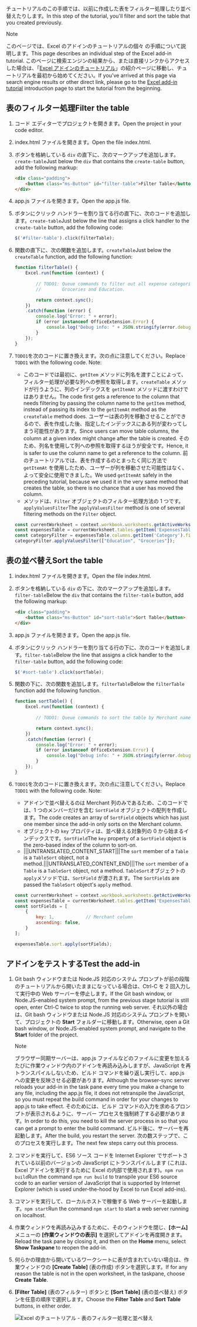 <span data-ttu-id="88005-101">チュートリアルのこの手順では、以前に作成した表をフィルター処理したり並べ替えたりします。</span><span class="sxs-lookup"><span data-stu-id="88005-101">In this step of the tutorial, you'll filter and sort the table that you created previously.</span></span>

> [!NOTE]
> <span data-ttu-id="88005-102">このページでは、Excel のアドインのチュートリアルの個々 の手順について説明します。</span><span class="sxs-lookup"><span data-stu-id="88005-102">This page describes an individual step of the Excel add-in tutorial.</span></span> <span data-ttu-id="88005-103">このページに検索エンジンの結果から、または直接リンクからアクセスした場合は、「[Excel アドインのチュートリアル](../tutorials/excel-tutorial.yml)」の紹介ページに移動し、チュートリアルを最初から始めてください。</span><span class="sxs-lookup"><span data-stu-id="88005-103">If you’ve arrived at this page via search engine results or other direct link, please go to the [Excel add-in tutorial](../tutorials/excel-tutorial.yml) introduction page to start the tutorial from the beginning.</span></span>

## <a name="filter-the-table"></a><span data-ttu-id="88005-104">表のフィルター処理</span><span class="sxs-lookup"><span data-stu-id="88005-104">Filter the table</span></span>

1. <span data-ttu-id="88005-105">コード エディターでプロジェクトを開きます。</span><span class="sxs-lookup"><span data-stu-id="88005-105">Open the project in your code editor.</span></span> 
2. <span data-ttu-id="88005-106">index.html ファイルを開きます。</span><span class="sxs-lookup"><span data-stu-id="88005-106">Open the file index.html.</span></span>
3. <span data-ttu-id="88005-107">ボタンを格納している `div` の直下に、次のマークアップを追加します。`create-table`</span><span class="sxs-lookup"><span data-stu-id="88005-107">Just below the `div` that contains the `create-table` button, add the following markup:</span></span>

    ```html
    <div class="padding">            
        <button class="ms-Button" id="filter-table">Filter Table</button>            
    </div>
    ```

4. <span data-ttu-id="88005-108">app.js ファイルを開きます。</span><span class="sxs-lookup"><span data-stu-id="88005-108">Open the app.js file.</span></span>

5. <span data-ttu-id="88005-109">ボタンにクリック ハンドラーを割り当てる行の直下に、次のコードを追加します。`create-table`</span><span class="sxs-lookup"><span data-stu-id="88005-109">Just below the line that assigns a click handler to the `create-table` button, add the following code:</span></span>

    ```js
    $('#filter-table').click(filterTable);
    ```

6. <span data-ttu-id="88005-110">関数の直下に、次の関数を追加します。`createTable`</span><span class="sxs-lookup"><span data-stu-id="88005-110">Just below the `createTable` function, add the following function:</span></span>

    ```js
    function filterTable() {
        Excel.run(function (context) {
            
            // TODO1: Queue commands to filter out all expense categories except 
            //        Groceries and Education.

            return context.sync();
        })
        .catch(function (error) {
            console.log("Error: " + error);
            if (error instanceof OfficeExtension.Error) {
                console.log("Debug info: " + JSON.stringify(error.debugInfo));
            }
        });
    }
    ``` 

7. <span data-ttu-id="88005-p102">`TODO1`を次のコードに置き換えます。次の点に注意してください。</span><span class="sxs-lookup"><span data-stu-id="88005-p102">Replace `TODO1` with the following code. Note:</span></span>
   - <span data-ttu-id="88005-113">このコードでは最初に、`getItem` メソッドに列名を渡すことによって、フィルター処理が必要な列への参照を取得します。`createTable` メソッドが行うように、列のインデックスを `getItemAt` メソッドに渡すわけではありません。</span><span class="sxs-lookup"><span data-stu-id="88005-113">The code first gets a reference to the column that needs filtering by passing the column name to the `getItem` method, instead of passing its index to the `getItemAt` method as the `createTable` method does.</span></span> <span data-ttu-id="88005-114">ユーザーは表の列を移動させることができるので、表を作成した後、指定したインデックスにある列が変わってしまう可能性があります。</span><span class="sxs-lookup"><span data-stu-id="88005-114">Since users can move table columns, the column at a given index might change after the table is created.</span></span> <span data-ttu-id="88005-115">そのため、列名を使用して列への参照を取得するほうが安全です。</span><span class="sxs-lookup"><span data-stu-id="88005-115">Hence, it is safer to use the column name to get a reference to the column.</span></span> <span data-ttu-id="88005-116">前のチュートリアルでは、表を作成するのとまったく同じ方法で `getItemAt` を使用したため、ユーザーが列を移動させた可能性はなく、よって安全に使用できました。</span><span class="sxs-lookup"><span data-stu-id="88005-116">We used `getItemAt` safely in the preceding tutorial, because we used it in the very same method that creates the table, so there is no chance that a user has moved the column.</span></span>
   - <span data-ttu-id="88005-117">メソッドは、`Filter` オブジェクトのフィルター処理方法の 1 つです。`applyValuesFilter`</span><span class="sxs-lookup"><span data-stu-id="88005-117">The `applyValuesFilter` method is one of several filtering methods on the `Filter` object.</span></span>

    ```js
    const currentWorksheet = context.workbook.worksheets.getActiveWorksheet();
    const expensesTable = currentWorksheet.tables.getItem('ExpensesTable');
    const categoryFilter = expensesTable.columns.getItem('Category').filter;
    categoryFilter.applyValuesFilter(["Education", "Groceries"]);
    ``` 

## <a name="sort-the-table"></a><span data-ttu-id="88005-118">表の並べ替え</span><span class="sxs-lookup"><span data-stu-id="88005-118">Sort the table</span></span>

1. <span data-ttu-id="88005-119">index.html ファイルを開きます。</span><span class="sxs-lookup"><span data-stu-id="88005-119">Open the file index.html.</span></span>
2. <span data-ttu-id="88005-120">ボタンを格納している `div` の下に、次のマークアップを追加します。`filter-table`</span><span class="sxs-lookup"><span data-stu-id="88005-120">Below the `div` that contains the `filter-table` button, add the following markup:</span></span>

    ```html
    <div class="padding">            
        <button class="ms-Button" id="sort-table">Sort Table</button>            
    </div>
    ```

3. <span data-ttu-id="88005-121">app.js ファイルを開きます。</span><span class="sxs-lookup"><span data-stu-id="88005-121">Open the app.js file.</span></span>

4. <span data-ttu-id="88005-122">ボタンにクリック ハンドラーを割り当てる行の下に、次のコードを追加します。`filter-table`</span><span class="sxs-lookup"><span data-stu-id="88005-122">Below the line that assigns a click handler to the `filter-table` button, add the following code:</span></span>

    ```js
    $('#sort-table').click(sortTable);
    ```

5. <span data-ttu-id="88005-123">関数の下に、次の関数を追加します。`filterTable`</span><span class="sxs-lookup"><span data-stu-id="88005-123">Below the `filterTable` function add the following function.</span></span>

    ```js
    function sortTable() {
        Excel.run(function (context) {
            
            // TODO1: Queue commands to sort the table by Merchant name.

            return context.sync();
        })
        .catch(function (error) {
            console.log("Error: " + error);
            if (error instanceof OfficeExtension.Error) {
                console.log("Debug info: " + JSON.stringify(error.debugInfo));
            }
        });
    }
    ``` 

7. <span data-ttu-id="88005-p104">`TODO1`を次のコードに置き換えます。次の点に注意してください。</span><span class="sxs-lookup"><span data-stu-id="88005-p104">Replace `TODO1` with the following code. Note:</span></span>
   - <span data-ttu-id="88005-126">アドインで並べ替えるのは Merchant 列のみであるため、このコードでは、1 つのメンバーだけを含む `SortField` オブジェクトの配列を作成します。</span><span class="sxs-lookup"><span data-stu-id="88005-126">The code creates an array of `SortField` objects which has just one member since the add-in only sorts on the Merchant column.</span></span>
   - <span data-ttu-id="88005-127">オブジェクトの `key` プロパティは、並べ替える対象列の 0 から始まるインデックスです。`SortField`</span><span class="sxs-lookup"><span data-stu-id="88005-127">The `key` property of a `SortField` object is the zero-based index of the column to sort-on.</span></span>
   - <span data-ttu-id="88005-128">|||UNTRANSLATED_CONTENT_START|||The `sort` member of a `Table` is a `TableSort` object, not a method.|||UNTRANSLATED_CONTENT_END|||</span><span class="sxs-lookup"><span data-stu-id="88005-128">The `sort` member of a `Table` is a `TableSort` object, not a method.</span></span> <span data-ttu-id="88005-129">`TableSort`オブジェクトの `apply`メソッドでは、`SortField` が渡されます。</span><span class="sxs-lookup"><span data-stu-id="88005-129">The `SortField`s are passed the `TableSort` object's `apply` method.</span></span>

    ```js
    const currentWorksheet = context.workbook.worksheets.getActiveWorksheet();
    const expensesTable = currentWorksheet.tables.getItem('ExpensesTable');
    const sortFields = [
        { 
            key: 1,            // Merchant column
            ascending: false,
        }
    ];

    expensesTable.sort.apply(sortFields);
    ``` 

## <a name="test-the-add-in"></a><span data-ttu-id="88005-130">アドインをテストする</span><span class="sxs-lookup"><span data-stu-id="88005-130">Test the add-in</span></span>

1. <span data-ttu-id="88005-131">Git bash ウィンドウまたは Node.JS 対応のシステム プロンプトが前の段階のチュートリアルから開いたままになっている場合は、Ctrl-C を 2 回入力して実行中の Web サーバーを停止します。</span><span class="sxs-lookup"><span data-stu-id="88005-131">If the Git bash window, or Node.JS-enabled system prompt, from the previous stage tutorial is still open, enter Ctrl-C twice to stop the running web server.</span></span> <span data-ttu-id="88005-132">それ以外の場合は、Git bash ウィンドウまたは Node.JS 対応のシステム プロンプトを開いて、プロジェクトの **Start** フォルダーに移動します。</span><span class="sxs-lookup"><span data-stu-id="88005-132">Otherwise, open a Git bash window, or Node.JS-enabled system prompt, and navigate to the **Start** folder of the project.</span></span>

     > [!NOTE]
     > <span data-ttu-id="88005-133">ブラウザー同期サーバーは、app.js ファイルなどのファイルに変更を加えるたびに作業ウィンドウ内のアドインを再読み込みしますが、JavaScript を再トランスパイルしないため、ビルド コマンドを繰り返し実行して、app.js への変更を反映させる必要があります。</span><span class="sxs-lookup"><span data-stu-id="88005-133">Although the browser-sync server reloads your add-in in the task pane every time you make a change to any file, including the app.js file, it does not retranspile the JavaScript, so you must repeat the build command in order for your changes to app.js to take effect.</span></span> <span data-ttu-id="88005-134">そのためには、ビルド コマンドの入力を求めるプロンプトが表示されるように、サーバー プロセスを強制終了する必要があります。</span><span class="sxs-lookup"><span data-stu-id="88005-134">In order to do this, you need to kill the server process in so that you can get a prompt to enter the build command.</span></span> <span data-ttu-id="88005-135">ビルド後に、サーバーを再起動します。</span><span class="sxs-lookup"><span data-stu-id="88005-135">After the build, you restart the server.</span></span> <span data-ttu-id="88005-136">次の数ステップで、このプロセスを実行します。</span><span class="sxs-lookup"><span data-stu-id="88005-136">The next few steps carry out this process.</span></span>

1. <span data-ttu-id="88005-137">コマンドを実行して、ES6 ソース コードを Internet Explorer でサポートされている以前のバージョンの JavaScript にトランスパイルします (これは、Excel アドインを実行するために Excel の内部で使用されます)。`npm run build`</span><span class="sxs-lookup"><span data-stu-id="88005-137">Run the command `npm run build` to transpile your ES6 source code to an earlier version of JavaScript that is supported by Internet Explorer (which is used under-the-hood by Excel to run Excel add-ins).</span></span>
2. <span data-ttu-id="88005-138">コマンドを実行して、ローカルホストで稼働する Web サーバーを起動します。`npm start`</span><span class="sxs-lookup"><span data-stu-id="88005-138">Run the command `npm start` to start a web server running on localhost.</span></span>
4. <span data-ttu-id="88005-139">作業ウィンドウを再読み込みするために、そのウィンドウを閉じ、**[ホーム]** メニューの **[作業ウィンドウの表示]** を選択してアドインを再度開きます。</span><span class="sxs-lookup"><span data-stu-id="88005-139">Reload the task pane by closing it, and then on the **Home** menu, select **Show Taskpane** to reopen the add-in.</span></span>
5. <span data-ttu-id="88005-140">何らかの理由から開いているワークシートに表が含まれていない場合は、作業ウィンドウの **[Create Table]** (表の作成) ボタンを選択します。</span><span class="sxs-lookup"><span data-stu-id="88005-140">If for any reason the table is not in the open worksheet, in the taskpane, choose **Create Table**.</span></span> 
6. <span data-ttu-id="88005-141">**[Filter Table]** (表のフィルター) ボタンと **[Sort Table]** (表の並べ替え) ボタンを任意の順序で選択します。</span><span class="sxs-lookup"><span data-stu-id="88005-141">Choose the **Filter Table** and **Sort Table** buttons, in either order.</span></span>

    ![Excel のチュートリアル - 表のフィルター処理と並べ替え](../images/excel-tutorial-filter-and-sort-table.png)

